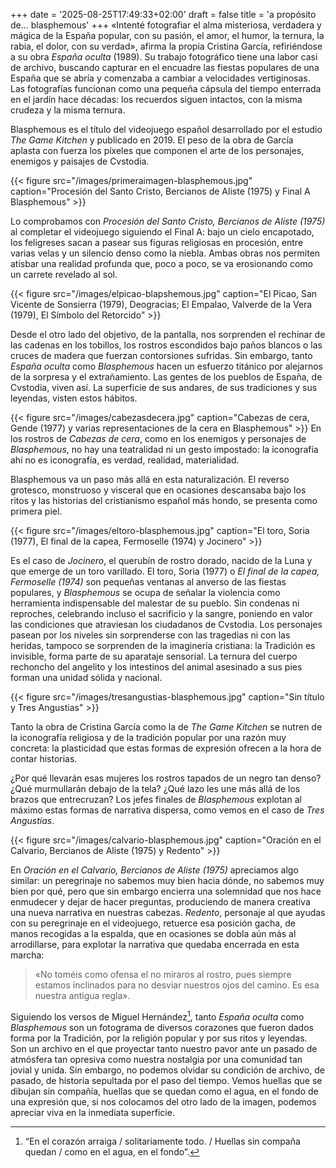 +++
date = '2025-08-25T17:49:33+02:00'
draft = false
title = 'a propósito de... blasphemous'
+++
«Intenté fotografiar el alma misteriosa, verdadera y mágica de la España popular, con su pasión, el amor, el humor, la ternura, la rabia, el dolor, con su verdad», afirma la propia Cristina García, refiriéndose a su obra *España oculta* (1989). Su trabajo fotográfico tiene una labor casi de archivo, buscando capturar en el encuadre las fiestas populares de una España que se abría y comenzaba a cambiar a velocidades vertiginosas. Las fotografías funcionan como una pequeña cápsula del tiempo enterrada en el jardín hace décadas: los recuerdos siguen intactos, con la misma crudeza y la misma ternura.

Blasphemous es el título del videojuego español desarrollado por el estudio *The Game Kitchen* y publicado en 2019. El peso de la obra de García aplasta con fuerza los píxeles que componen el arte de los personajes, enemigos y paisajes de Cvstodia.

{{< figure src="/images/primeraimagen-blasphemous.jpg" caption="Procesión del Santo Cristo, Bercianos de Aliste (1975) y Final A Blasphemous" >}}

Lo comprobamos con *Procesión del Santo Cristo, Bercianos de Aliste (1975)* al completar el videojuego siguiendo el Final A: bajo un cielo encapotado, los feligreses sacan a pasear sus figuras religiosas en procesión, entre varias velas y un silencio denso como la niebla. Ambas obras nos permiten atisbar una realidad profunda que, poco a poco, se va erosionando como un carrete revelado al sol.

{{< figure src="/images/elpicao-blapshemous.jpg" caption="El Picao, San Vicente de Sonsierra (1979), Deogracias; El Empalao, Valverde de la Vera (1979), El Símbolo del Retorcido" >}}

Desde el otro lado del objetivo, de la pantalla, nos sorprenden el rechinar de las cadenas en los tobillos, los rostros escondidos bajo paños blancos o las cruces de madera que fuerzan contorsiones sufridas. Sin embargo, tanto *España oculta* como *Blasphemous* hacen un esfuerzo titánico por alejarnos de la sorpresa y el extrañamiento. Las gentes de los pueblos de España, de Cvstodia, viven así. La superficie de sus andares, de sus tradiciones y sus leyendas, visten estos hábitos.

{{< figure src="/images/cabezasdecera.jpg" caption="Cabezas de cera, Gende (1977) y varias representaciones de la cera en Blasphemous" >}}
En los rostros de *Cabezas de cera*, como en los enemigos y personajes de *Blasphemous*, no hay una teatralidad ni un gesto impostado: la iconografía ahí no es iconografía, es verdad, realidad, materialidad.

Blasphemous va un paso más allá en esta naturalización. El reverso grotesco, monstruoso y visceral que en ocasiones descansaba bajo los ritos y las historias del cristianismo español más hondo, se presenta como primera piel.

{{< figure src="/images/eltoro-blasphemous.jpg" caption="El toro, Soria (1977), El final de la capea, Fermoselle (1974) y Jocinero" >}}

Es el caso de *Jocinero*, el querubín de rostro dorado, nacido de la Luna y que emerge de un toro varillado. El toro, Soria (1977) o *El final de la capea, Fermoselle (1974)* son pequeñas ventanas al anverso de las fiestas populares, y *Blasphemous* se ocupa de señalar la violencia como herramienta indispensable del malestar de su pueblo. Sin condenas ni reproches, celebrando incluso el sacrificio y la sangre, poniendo en valor las condiciones que atraviesan los ciudadanos de Cvstodia. Los personajes pasean por los niveles sin sorprenderse con las tragedias ni con las heridas, tampoco se sorprenden de la imaginería cristiana: la Tradición es invisible, forma parte de su aparataje sensorial. La ternura del cuerpo rechoncho del angelito y los intestinos del animal asesinado a sus pies forman una unidad sólida y nacional.

{{< figure src="/images/tresangustias-blasphemous.jpg" caption="Sin título y Tres Angustias" >}}

Tanto la obra de Cristina García como la de *The Game Kitchen* se nutren de la iconografía religiosa y de la tradición popular por una razón muy concreta: la plasticidad que estas formas de expresión ofrecen a la hora de contar historias.

¿Por qué llevarán esas mujeres los rostros tapados de un negro tan denso? ¿Qué murmullarán debajo de la tela? ¿Qué lazo les une más allá de los brazos que entrecruzan? Los jefes finales de *Blasphemous* explotan al máximo estas formas de narrativa dispersa, como vemos en el caso de *Tres Angustias*.

{{< figure src="/images/calvario-blasphemous.jpg" caption="Oración en el Calvario, Bercianos de Aliste (1975) y Redento" >}}

En *Oración en el Calvario, Bercianos de Aliste (1975)* apreciamos algo similar: un peregrinaje no sabemos muy bien hacia dónde, no sabemos muy bien por qué, pero que sin embargo encierra una solemnidad que nos hace enmudecer y dejar de hacer preguntas, produciendo de manera creativa una nueva narrativa en nuestras cabezas. *Redento*, personaje al que ayudas con su peregrinaje en el videojuego, retuerce esa posición gacha, de manos recogidas a la espalda, que en ocasiones se dobla aún más al arrodillarse, para explotar la narrativa que quedaba encerrada en esta marcha:  

> «No toméis como ofensa el no miraros al rostro, pues siempre estamos inclinados para no desviar nuestros ojos del camino. Es esa nuestra antigua regla».

Siguiendo los versos de Miguel Hernández[^1], tanto *España oculta* como *Blasphemous* son un fotograma de diversos corazones que fueron dados forma por la Tradición, por la religión popular y por sus ritos y leyendas. Son un archivo en el que proyectar tanto nuestro pavor ante un pasado de atmósfera tan opresiva como nuestra nostalgia por una comunidad tan jovial y unida. Sin embargo, no podemos olvidar su condición de archivo, de pasado, de historia sepultada por el paso del tiempo. Vemos huellas que se dibujan sin compañía, huellas que se quedan como el agua, en el fondo de una expresión que, si nos colocamos del otro lado de la imagen, podemos apreciar viva en la inmediata superficie.

[^1]: “En el corazón arraiga / solitariamente todo. / Huellas sin compaña quedan / como en el agua, en el fondo”.


